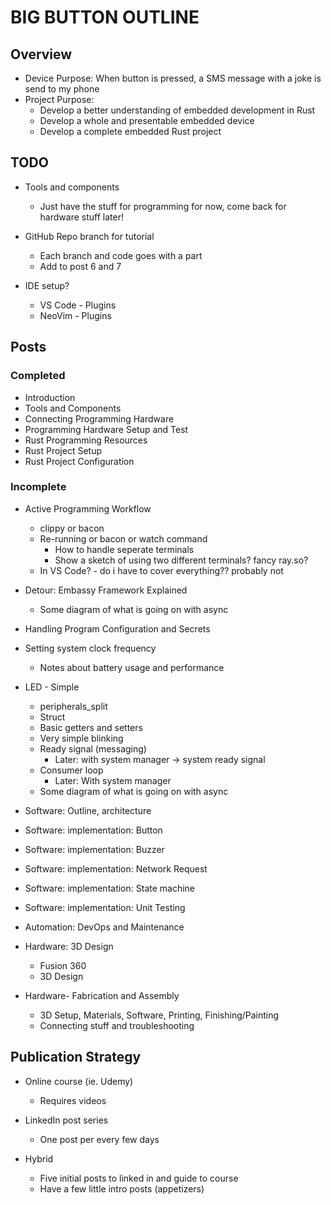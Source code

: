 # BIG BUTTON OUTLINE

## Overview

- Device Purpose: When button is pressed, a SMS message with a joke is
  send to my phone
- Project Purpose:
  - Develop a better understanding of embedded development in Rust
  - Develop a whole and presentable embedded device
  - Develop a complete embedded Rust project

## TODO

- Tools and components
  - Just have the stuff for programming for now, come back for hardware stuff later!

- GitHub Repo branch for tutorial
  - Each branch and code goes with a part
  - Add to post 6 and 7

- IDE setup?
  - VS Code - Plugins
  - NeoVim - Plugins

## Posts

### Completed

- Introduction
- Tools and Components
- Connecting Programming Hardware
- Programming Hardware Setup and Test
- Rust Programming Resources
- Rust Project Setup
- Rust Project Configuration

### Incomplete

- Active Programming Workflow
  - clippy or bacon
  - Re-running or bacon or watch command
    - How to handle seperate terminals
    - Show a sketch of using two different terminals? fancy ray.so?
  - In VS Code? - do i have to cover everything?? probably not

- Detour: Embassy Framework Explained
  - Some diagram of what is going on with async

- Handling Program Configuration and Secrets

- Setting system clock frequency
  - Notes about battery usage and performance

- LED - Simple
  - peripherals_split
  - Struct
  - Basic getters and setters
  - Very simple blinking
  - Ready signal (messaging)
    - Later: with system manager -> system ready signal
  - Consumer loop
    - Later: With system manager
  - Some diagram of what is going on with async

- Software: Outline, architecture
- Software: implementation: Button
- Software: implementation: Buzzer
- Software: implementation: Network Request
- Software: implementation: State machine
- Software: implementation: Unit Testing

- Automation: DevOps and Maintenance
- Hardware: 3D Design
  - Fusion 360
  - 3D Design
- Hardware- Fabrication and Assembly
  - 3D Setup, Materials, Software, Printing, Finishing/Painting
  - Connecting stuff and troubleshooting

## Publication Strategy

- Online course (ie. Udemy)

  - Requires videos

- LinkedIn post series

  - One post per every few days

- Hybrid
  
  - Five initial posts to linked in and guide to course
  - Have a few little intro posts (appetizers)
